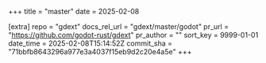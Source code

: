 +++
title = "master"
date = 2025-02-08

[extra]
repo = "gdext"
docs_rel_url = "gdext/master/godot"
pr_url = "https://github.com/godot-rust/gdext"
pr_author = ""
sort_key = 9999-01-01
date_time = 2025-02-08T15:14:52Z
commit_sha = "71bbfb8643296a977e3a4037f15eb9d2c20e4a5e"
+++


